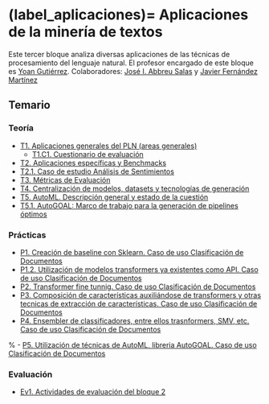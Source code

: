 
(label_aplicaciones)=
Aplicaciones de la minería de textos
====================================

Este tercer bloque analiza diversas aplicaciones de las técnicas de procesamiento del lenguaje natural. El profesor encargado de este bloque es [Yoan Gutiérrez][yoan url]. Colaboradores: [José I. Abbreu Salas][abreu url]  y [Javier Fernández Martínez][javi url]

## Temario


### Teoría

- [T1. Aplicaciones generales del PLN (areas generales)][t1]
  - [T1.C1. Cuestionario de evaluación]()
- [T2. Aplicaciones específicas y Benchmacks][t2]
- [T2.1. Caso de estudio Análisis de Sentimientos][t2.1]
- [T3. Métricas de Evaluación][t3]
- [T4. Centralización de modelos, datasets y tecnologías de generación][t4]
- [T5. AutoML. Descripción general y estado de la cuestión][t5]
- [T5.1. AutoGOAL: Marco de trabajo para la generación de pipelines óptimos][t5.1]

### Prácticas

- [P1. Creación de baseline con Sklearn. Caso de uso Clasificación de Documentos][p1]
- [P1.2. Utilización de modelos transformers ya existentes como API. Caso de uso Clasificación de Documentos][p2]
- [P2. Transformer fine tunnig. Caso de uso Clasificación de Documentos][p3]
- [P3. Composición de características auxiliándose de transformers y otras tecnicas de extracción de  características. Caso de uso Clasificación de Documentos][p4]
- [P4. Ensembler de classificadores, entre ellos trasnformers, SMV, etc.  Caso de uso Clasificación  de Documentos][p5]

% - [P5. Utilización de técnicas de AutoML, libreria AutoGOAL.  Caso de uso Clasificación de Documentos][p6]

### Evaluación

- [Ev1. Actividades de evaluación del bloque 2][ev1]


[abreu url]: https://scholar.google.es/citations?user=62u6KEkAAAAJ&hl=es
[javi url]: https://cvnet.cpd.ua.es/curriculum-breve/es/fernandez-martinez-javier/321
[yoan url]: https://cvnet.cpd.ua.es/curriculum-breve/es/gutierrez-vazquez-yoan/49618  

[t1]: https://jaspock.github.io/mtextos2223/bloque3_t1_aplicaciones.html
[t2]: https://jaspock.github.io/mtextos2223/bloque3_t2_subaplicaciones-benchmarks.html
[t2.1]: https://jaspock.github.io/mtextos2223/bloque3_t2.1_analisis_sentimientos.html
[t3]: https://jaspock.github.io/mtextos2223/bloque3_t3.1_metricas.html
[t4]: https://jaspock.github.io/mtextos2223/bloque3_t4_huggingface.html
[t5]: https://jaspock.github.io/mtextos2223/bloque3_t5_automl.html
[t5.1]: https://jaspock.github.io/mtextos2223/bloque3_t5.1_autogoal.html

[p1]: https://jaspock.github.io/mtextos2223/bloque3_p1_SA-Pipeline-Reviews.html
[p2]: https://jaspock.github.io/mtextos2223/bloque3_p2_SA-Transformers-Basic.html
[p3]: https://jaspock.github.io/mtextos2223/bloque3_p3_SA-Transformers-Training-FineTuning.html
[p4]: https://jaspock.github.io/mtextos2223/bloque3_p4_SA-Transformers-Training-Custom.html
[p5]: https://jaspock.github.io/mtextos2223/bloque3_p5-SA-Ensemble.html
[p6]: https://jaspock.github.io/mtextos2223/bloque3_p6_SA-AutoGOAL.html

[ev1]: https://jaspock.github.io/mtextos2223/bloque3_ev.html
